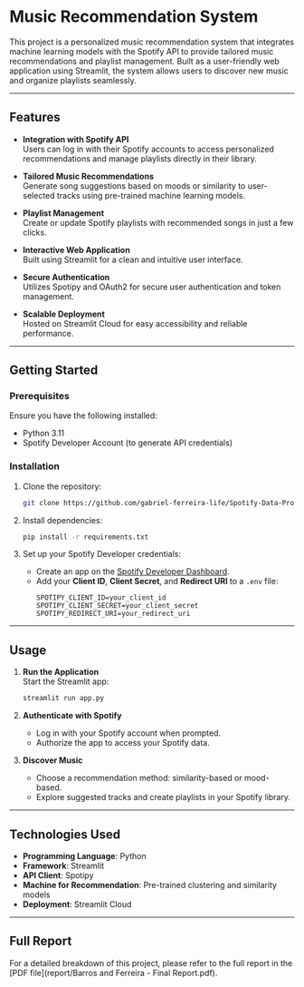 
# Music Recommendation System

This project is a personalized music recommendation system that integrates machine learning models with the Spotify API to provide tailored music recommendations and playlist management. Built as a user-friendly web application using Streamlit, the system allows users to discover new music and organize playlists seamlessly.

---

## Features

- **Integration with Spotify API**  
  Users can log in with their Spotify accounts to access personalized recommendations and manage playlists directly in their library.

- **Tailored Music Recommendations**  
  Generate song suggestions based on moods or similarity to user-selected tracks using pre-trained machine learning models.

- **Playlist Management**  
  Create or update Spotify playlists with recommended songs in just a few clicks.

- **Interactive Web Application**  
  Built using Streamlit for a clean and intuitive user interface.

- **Secure Authentication**  
  Utilizes Spotipy and OAuth2 for secure user authentication and token management.

- **Scalable Deployment**  
  Hosted on Streamlit Cloud for easy accessibility and reliable performance.

---

## Getting Started

### Prerequisites

Ensure you have the following installed:
- Python 3.11
- Spotify Developer Account (to generate API credentials)

### Installation

1. Clone the repository:
   ```bash
   git clone https://github.com/gabriel-ferreira-life/Spotify-Data-Project.git
   ```

2. Install dependencies:
   ```bash
   pip install -r requirements.txt
   ```

3. Set up your Spotify Developer credentials:
   - Create an app on the [Spotify Developer Dashboard](https://developer.spotify.com/dashboard/).
   - Add your **Client ID**, **Client Secret**, and **Redirect URI** to a `.env` file:
     ```
     SPOTIPY_CLIENT_ID=your_client_id
     SPOTIPY_CLIENT_SECRET=your_client_secret
     SPOTIPY_REDIRECT_URI=your_redirect_uri
     ```

---

## Usage

1. **Run the Application**  
   Start the Streamlit app:
   ```bash
   streamlit run app.py
   ```

2. **Authenticate with Spotify**  
   - Log in with your Spotify account when prompted.
   - Authorize the app to access your Spotify data.

3. **Discover Music**  
   - Choose a recommendation method: similarity-based or mood-based.
   - Explore suggested tracks and create playlists in your Spotify library.

---

## Technologies Used

- **Programming Language**: Python
- **Framework**: Streamlit
- **API Client**: Spotipy
- **Machine for Recommendation**: Pre-trained clustering and similarity models
- **Deployment**: Streamlit Cloud

---

## Full Report

For a detailed breakdown of this project, please refer to the full report in the [PDF file](report/Barros and Ferreira - Final Report.pdf).